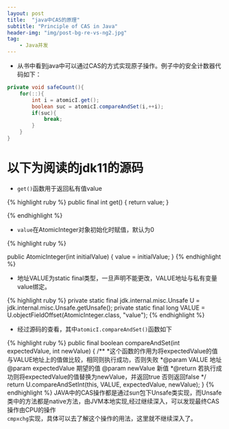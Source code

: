 ```yaml
---
layout: post
title:  "java中CAS的原理"
subtitle: "Principle of CAS in Java"
header-img: "img/post-bg-re-vs-ng2.jpg"
tag: 
    - Java并发
---
```


* 从书中看到java中可以通过CAS的方式实现原子操作。例子中的安全计数器代码如下：  

```java
private void safeCount(){
    for(::){
        int i = atomicI.get();
        boolean suc = atomicI.compareAndSet(i,++i);
        if(suc){
            break;
        }
    }
}
```

# 以下为阅读的jdk11的源码


* `get()`函数用于返回私有值value

{% highlight ruby %}
 public final int get() {
        return value;
    }

{% endhighlight %}

* `value`在AtomicInteger对象初始化时赋值，默认为0


{% highlight ruby %}

public AtomicInteger(int initialValue) {
        value = initialValue;
    }
{% endhighlight %}

* 地址VALUE为static final类型，一旦声明不能更改，VALUE地址与私有变量value绑定。

{% highlight ruby %}
private static final jdk.internal.misc.Unsafe U = jdk.internal.misc.Unsafe.getUnsafe();
private static final long VALUE = U.objectFieldOffset(AtomicInteger.class, "value");
{% endhighlight %}

* 经过源码的查看，其中`atomicI.compareAndSet()`函数如下

{% highlight ruby %}
public final boolean compareAndSet(int expectedValue, int newValue) {
        /**
         *这个函数的作用为将expectedValue的值与VALUE地址上的值做比较，相同则执行成功，否则失败
         *@param VALUE 地址
          @param expectedValue 期望的值
          @param newValue 新值
         *@return 若执行成功则将expectedValue的值替换为newValue，并返回true
                  否则返回false
         */
        return U.compareAndSetInt(this, VALUE, expectedValue, newValue);
    }
{% endhighlight %}
JAVA中的CAS操作都是通过sun包下Unsafe类实现，而Unsafe类中的方法都是native方法，由JVM本地实现,经过继续深入，可以发现最终CAS操作由CPU的操作  
`cmpxchg`实现，具体可以去了解这个操作的用法，这里就不继续深入了。